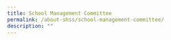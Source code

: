 ```yaml
---
title: School Management Committee
permalink: /about-shss/school-management-committee/
description: ""
---
```

